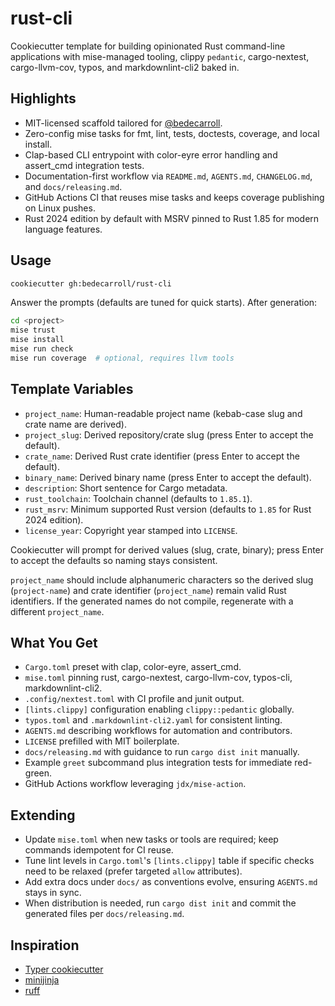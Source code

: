 # rust-cli

Cookiecutter template for building opinionated Rust command-line applications with mise-managed tooling, clippy `pedantic`, cargo-nextest, cargo-llvm-cov, typos, and markdownlint-cli2 baked in.

## Highlights

- MIT-licensed scaffold tailored for [@bedecarroll](https://github.com/bedecarroll).
- Zero-config mise tasks for fmt, lint, tests, doctests, coverage, and local install.
- Clap-based CLI entrypoint with color-eyre error handling and assert_cmd integration tests.
- Documentation-first workflow via `README.md`, `AGENTS.md`, `CHANGELOG.md`, and `docs/releasing.md`.
- GitHub Actions CI that reuses mise tasks and keeps coverage publishing on Linux pushes.
- Rust 2024 edition by default with MSRV pinned to Rust 1.85 for modern language features.

## Usage

```bash
cookiecutter gh:bedecarroll/rust-cli
```

Answer the prompts (defaults are tuned for quick starts). After generation:

```bash
cd <project>
mise trust
mise install
mise run check
mise run coverage  # optional, requires llvm tools
```

## Template Variables

- `project_name`: Human-readable project name (kebab-case slug and crate name are derived).
- `project_slug`: Derived repository/crate slug (press Enter to accept the default).
- `crate_name`: Derived Rust crate identifier (press Enter to accept the default).
- `binary_name`: Derived binary name (press Enter to accept the default).
- `description`: Short sentence for Cargo metadata.
- `rust_toolchain`: Toolchain channel (defaults to `1.85.1`).
- `rust_msrv`: Minimum supported Rust version (defaults to `1.85` for Rust 2024 edition).
- `license_year`: Copyright year stamped into `LICENSE`.

Cookiecutter will prompt for derived values (slug, crate, binary); press Enter to accept the defaults so naming stays consistent.

`project_name` should include alphanumeric characters so the derived slug (`project-name`) and crate identifier (`project_name`) remain valid Rust identifiers. If the generated names do not compile, regenerate with a different `project_name`.

## What You Get

- `Cargo.toml` preset with clap, color-eyre, assert_cmd.
- `mise.toml` pinning rust, cargo-nextest, cargo-llvm-cov, typos-cli, markdownlint-cli2.
- `.config/nextest.toml` with CI profile and junit output.
- `[lints.clippy]` configuration enabling `clippy::pedantic` globally.
- `typos.toml` and `.markdownlint-cli2.yaml` for consistent linting.
- `AGENTS.md` describing workflows for automation and contributors.
- `LICENSE` prefilled with MIT boilerplate.
- `docs/releasing.md` with guidance to run `cargo dist init` manually.
- Example `greet` subcommand plus integration tests for immediate red-green.
- GitHub Actions workflow leveraging `jdx/mise-action`.

## Extending

- Update `mise.toml` when new tasks or tools are required; keep commands idempotent for CI reuse.
- Tune lint levels in `Cargo.toml`'s `[lints.clippy]` table if specific checks need to be relaxed (prefer targeted `allow` attributes).
- Add extra docs under `docs/` as conventions evolve, ensuring `AGENTS.md` stays in sync.
- When distribution is needed, run `cargo dist init` and commit the generated files per `docs/releasing.md`.

## Inspiration

- [Typer cookiecutter](https://github.com/bedecarroll/typer-app)
- [minijinja](https://github.com/mitsuhiko/minijinja)
- [ruff](https://github.com/astral-sh/ruff)

